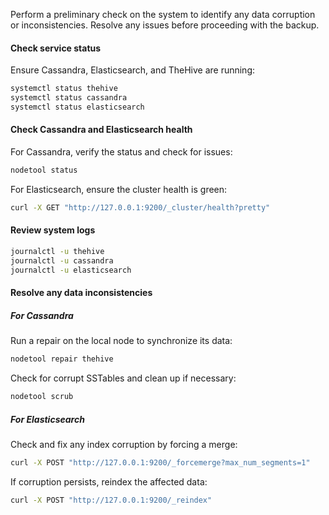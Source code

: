 Perform a preliminary check on the system to identify any data corruption or inconsistencies. Resolve any issues before proceeding with the backup.

#### Check service status

Ensure Cassandra, Elasticsearch, and TheHive are running:

```bash
systemctl status thehive
systemctl status cassandra
systemctl status elasticsearch
```

#### Check Cassandra and Elasticsearch health

For Cassandra, verify the status and check for issues:

```bash
nodetool status
```

For Elasticsearch, ensure the cluster health is green:

```bash
curl -X GET "http://127.0.0.1:9200/_cluster/health?pretty"
```

#### Review system logs

```bash
journalctl -u thehive
journalctl -u cassandra
journalctl -u elasticsearch
```

#### Resolve any data inconsistencies

##### For Cassandra

Run a repair on the local node to synchronize its data:

```bash
nodetool repair thehive
```

Check for corrupt SSTables and clean up if necessary:

```bash
nodetool scrub
```

##### For Elasticsearch

Check and fix any index corruption by forcing a merge:

```bash
curl -X POST "http://127.0.0.1:9200/_forcemerge?max_num_segments=1"
```

If corruption persists, reindex the affected data:

```bash
curl -X POST "http://127.0.0.1:9200/_reindex"
```